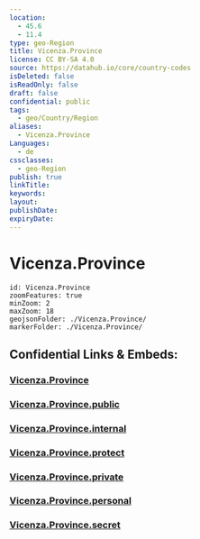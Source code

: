```yaml
---
location:
  - 45.6
  - 11.4
type: geo-Region
title: Vicenza.Province
license: CC BY-SA 4.0
source: https://datahub.io/core/country-codes
isDeleted: false
isReadOnly: false
draft: false
confidential: public
tags:
  - geo/Country/Region
aliases:
  - Vicenza.Province
Languages:
  - de
cssclasses:
  - geo-Region
publish: true
linkTitle:
keywords:
layout:
publishDate:
expiryDate:
---
```


# Vicenza.Province

```leaflet
id: Vicenza.Province
zoomFeatures: true 
minZoom: 2 
maxZoom: 18
geojsonFolder: ./Vicenza.Province/
markerFolder: ./Vicenza.Province/
```


## Confidential Links & Embeds: 

### [Vicenza.Province](/_Standards/Earth/Continent/Europe/Europe~South/Italy/regions~Italy/Veneto/Vicenza.Province.md) 

### [Vicenza.Province.public](/_public/Earth/Continent/Europe/Europe~South/Italy/regions~Italy/Veneto/Vicenza.Province.public.md) 

### [Vicenza.Province.internal](/_internal/Earth/Continent/Europe/Europe~South/Italy/regions~Italy/Veneto/Vicenza.Province.internal.md) 

### [Vicenza.Province.protect](/_protect/Earth/Continent/Europe/Europe~South/Italy/regions~Italy/Veneto/Vicenza.Province.protect.md) 

### [Vicenza.Province.private](/_private/Earth/Continent/Europe/Europe~South/Italy/regions~Italy/Veneto/Vicenza.Province.private.md) 

### [Vicenza.Province.personal](/_personal/Earth/Continent/Europe/Europe~South/Italy/regions~Italy/Veneto/Vicenza.Province.personal.md) 

### [Vicenza.Province.secret](/_secret/Earth/Continent/Europe/Europe~South/Italy/regions~Italy/Veneto/Vicenza.Province.secret.md)


